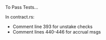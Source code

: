 To Pass Tests...

In contract.rs:
- Comment line 393 for unstake checks
- Comment lines 440-446 for accrual msgs